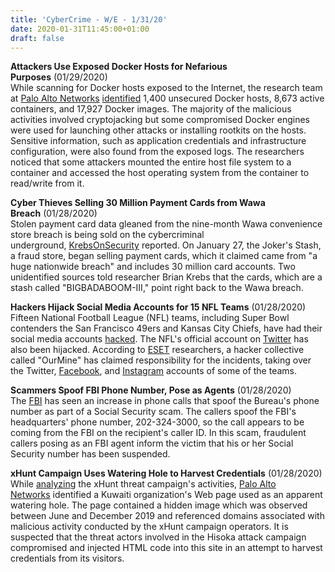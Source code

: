 ```yaml
---
title: 'CyberCrime - W/E - 1/31/20'
date: 2020-01-31T11:45:00+01:00
draft: false
---
```


**Attackers Use Exposed Docker Hosts for Nefarious Purposes** (01/29/2020)  
While scanning for Docker hosts exposed to the Internet, the research team at [Palo Alto Networks](http://www.paloaltonetworks.com/) [identified](https://unit42.paloaltonetworks.com/attackers-tactics-and-techniques-in-unsecured-docker-daemons-revealed/) 1,400 unsecured Docker hosts, 8,673 active containers, and 17,927 Docker images. The majority of the malicious activities involved cryptojacking but some compromised Docker engines were used for launching other attacks or installing rootkits on the hosts. Sensitive information, such as application credentials and infrastructure configuration, were also found from the exposed logs. The researchers noticed that some attackers mounted the entire host file system to a container and accessed the host operating system from the container to read/write from it.

  

**Cyber Thieves Selling 30 Million Payment Cards from Wawa Breach** (01/28/2020)  
Stolen payment card data gleaned from the nine-month Wawa convenience store breach is being sold on the cybercriminal underground, [KrebsOnSecurity](http://krebsonsecurity.com/) reported. On January 27, the Joker's Stash, a fraud store, began selling payment cards, which it claimed came from "a huge nationwide breach" and includes 30 million card accounts. Two unidentified sources told researcher Brian Krebs that the cards, which are a stash called "BIGBADABOOM-III," point right back to the Wawa breach.

  

**Hackers Hijack Social Media Accounts for 15 NFL Teams** (01/28/2020)  
Fifteen National Football League (NFL) teams, including Super Bowl contenders the San Francisco 49ers and Kansas City Chiefs, have had their social media accounts [hacked](https://www.welivesecurity.com/2020/01/28/hackers-blitz-social-media-accounts-15-nfl-teams/). The NFL's official account on [Twitter](http://twitter.com/) has also been hijacked. According to [ESET](http://www.eset.com/) researchers, a hacker collective called "OurMine" has claimed responsibility for the incidents, taking over the Twitter, [Facebook](http://www.facebook.com/), and [Instagram](http://instagram.com/) accounts of some of the teams.

  

**Scammers Spoof FBI Phone Number, Pose as Agents** (01/28/2020)  
The [FBI](http://www.fbi.gov/) has seen an increase in phone calls that spoof the Bureau's phone number as part of a Social Security scam. The callers spoof the FBI's headquarters' phone number, 202-324-3000, so the call appears to be coming from the FBI on the recipient's caller ID. In this scam, fraudulent callers posing as an FBI agent inform the victim that his or her Social Security number has been suspended.

  

**xHunt Campaign Uses Watering Hole to Harvest Credentials** (01/28/2020)  
While [analyzing](https://unit42.paloaltonetworks.com/xhunt-campaign-new-watering-hole-identified-for-credential-harvesting/) the xHunt threat campaign's activities, [Palo Alto Networks](http://www.paloaltonetworks.com/) identified a Kuwaiti organization's Web page used as an apparent watering hole. The page contained a hidden image which was observed between June and December 2019 and referenced domains associated with malicious activity conducted by the xHunt campaign operators. It is suspected that the threat actors involved in the Hisoka attack campaign compromised and injected HTML code into this site in an attempt to harvest credentials from its visitors.